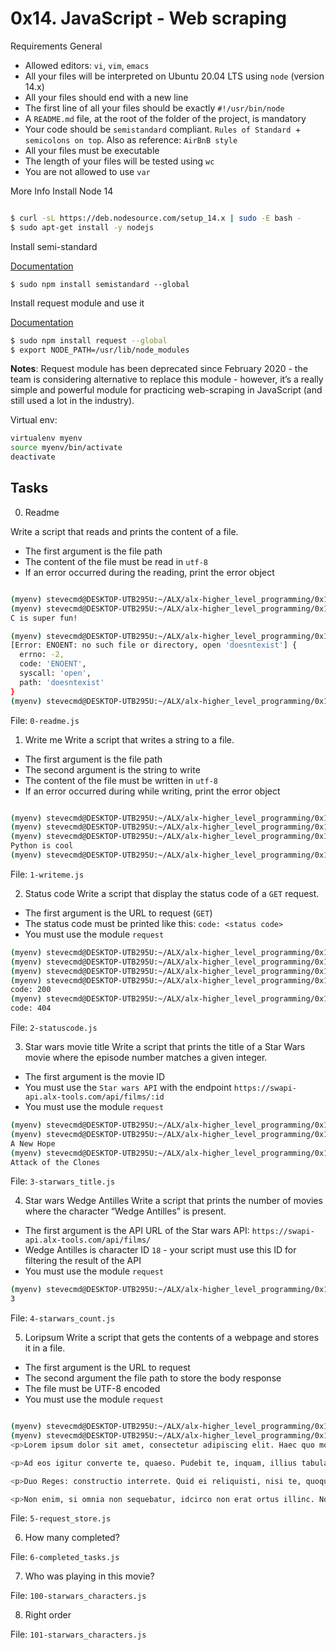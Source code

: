 # 0x14. JavaScript - Web scraping

Requirements
General

- Allowed editors: `vi`, `vim`, `emacs`
- All your files will be interpreted on Ubuntu 20.04 LTS using `node` (version 14.x)
- All your files should end with a new line
- The first line of all your files should be exactly `#!/usr/bin/node`
- A `README.md` file, at the root of the folder of the project, is mandatory
- Your code should be `semistandard` compliant. `Rules of Standard `+ `semicolons on top`. Also as reference: `AirBnB style`
- All your files must be executable
- The length of your files will be tested using `wc`
- You are not allowed to use `var`

More Info
Install Node 14
```sh

$ curl -sL https://deb.nodesource.com/setup_14.x | sudo -E bash -
$ sudo apt-get install -y nodejs
```

Install semi-standard

[Documentation](https://github.com/standard/semistandard)


`$ sudo npm install semistandard --global`

Install request module and use it

[Documentation](https://github.com/request/request)

```sh
$ sudo npm install request --global
$ export NODE_PATH=/usr/lib/node_modules
```

<b>Notes</b>: Request module has been deprecated since February 2020 - the team is considering alternative to replace this module - however, it’s a really simple and powerful module for practicing web-scraping in JavaScript (and still used a lot in the industry).

Virtual env:
```sh
virtualenv myenv
source myenv/bin/activate
deactivate
```

## Tasks
0. Readme

Write a script that reads and prints the content of a file.

* The first argument is the file path
* The content of the file must be read in `utf-8`
* If an error occurred during the reading, print the error object


```sh

(myenv) stevecmd@DESKTOP-UTB295U:~/ALX/alx-higher_level_programming/0x14-javascript-web_scraping$ chmod +x 0-readme.js 
(myenv) stevecmd@DESKTOP-UTB295U:~/ALX/alx-higher_level_programming/0x14-javascript-web_scraping$ ./0-readme.js cisfun
C is super fun!

(myenv) stevecmd@DESKTOP-UTB295U:~/ALX/alx-higher_level_programming/0x14-javascript-web_scraping$ ./0-readme.js doesntexist
[Error: ENOENT: no such file or directory, open 'doesntexist'] {
  errno: -2,
  code: 'ENOENT',
  syscall: 'open',
  path: 'doesntexist'
}
(myenv) stevecmd@DESKTOP-UTB295U:~/ALX/alx-higher_level_programming/0x14-javascript-web_scraping$ semistandard 0-readme.js

```

File: `0-readme.js`

1. Write me 
Write a script that writes a string to a file.

- The first argument is the file path
- The second argument is the string to write
- The content of the file must be written in `utf-8`
- If an error occurred during while writing, print the error object

```sh

(myenv) stevecmd@DESKTOP-UTB295U:~/ALX/alx-higher_level_programming/0x14-javascript-web_scraping$ chmod +x 1-writeme.js 
(myenv) stevecmd@DESKTOP-UTB295U:~/ALX/alx-higher_level_programming/0x14-javascript-web_scraping$ ./1-writeme.js my_file.txt "Python is cool"
(myenv) stevecmd@DESKTOP-UTB295U:~/ALX/alx-higher_level_programming/0x14-javascript-web_scraping$ cat my_file.txt ; echo ""
Python is cool
(myenv) stevecmd@DESKTOP-UTB295U:~/ALX/alx-higher_level_programming/0x14-javascript-web_scraping$ semistandard 1-writeme.js 

```

File: `1-writeme.js`

2. Status code 
Write a script that display the status code of a `GET` request.

- The first argument is the URL to request (`GET`)
- The status code must be printed like this: `code: <status code>`
- You must use the module `request`
```sh
(myenv) stevecmd@DESKTOP-UTB295U:~/ALX/alx-higher_level_programming/0x14-javascript-web_scraping$ sudo npm install request -g
(myenv) stevecmd@DESKTOP-UTB295U:~/ALX/alx-higher_level_programming/0x14-javascript-web_scraping$ chmod +x 2-statuscode.js
(myenv) stevecmd@DESKTOP-UTB295U:~/ALX/alx-higher_level_programming/0x14-javascript-web_scraping$ semistandard 2-statuscode.js
(myenv) stevecmd@DESKTOP-UTB295U:~/ALX/alx-higher_level_programming/0x14-javascript-web_scraping$ ./2-statuscode.js https://alx-intranet.hbtn.io/status
code: 200
(myenv) stevecmd@DESKTOP-UTB295U:~/ALX/alx-higher_level_programming/0x14-javascript-web_scraping$ ./2-statuscode.js https://alx-intranet.hbtn.io/doesnt_exist
code: 404

```


File: `2-statuscode.js`

3. Star wars movie title
Write a script that prints the title of a Star Wars movie where the episode number matches a given integer.

- The first argument is the movie ID
- You must use the `Star wars API` with the endpoint `https://swapi-api.alx-tools.com/api/films/:id`
- You must use the module `request`

```sh
(myenv) stevecmd@DESKTOP-UTB295U:~/ALX/alx-higher_level_programming/0x14-javascript-web_scraping$ semistandard 3-starwars_title.js 
(myenv) stevecmd@DESKTOP-UTB295U:~/ALX/alx-higher_level_programming/0x14-javascript-web_scraping$ ./3-starwars_title.js 1
A New Hope
(myenv) stevecmd@DESKTOP-UTB295U:~/ALX/alx-higher_level_programming/0x14-javascript-web_scraping$ ./3-starwars_title.js 5
Attack of the Clones

```

File: `3-starwars_title.js`

4. Star wars Wedge Antilles
Write a script that prints the number of movies where the character “Wedge Antilles” is present.

- The first argument is the API URL of the Star wars API: `https://swapi-api.alx-tools.com/api/films/`
- Wedge Antilles is character ID `18` - your script must use this ID for filtering the result of the API
- You must use the module `request`

```sh
(myenv) stevecmd@DESKTOP-UTB295U:~/ALX/alx-higher_level_programming/0x14-javascript-web_scraping$ ./4-starwars_count.js https://swapi-api.alx-tools.com/api/films
3

```
File: `4-starwars_count.js`

5. Loripsum
Write a script that gets the contents of a webpage and stores it in a file.

- The first argument is the URL to request
- The second argument the file path to store the body response
- The file must be UTF-8 encoded
- You must use the module `request`
```sh

(myenv) stevecmd@DESKTOP-UTB295U:~/ALX/alx-higher_level_programming/0x14-javascript-web_scraping$ ./5-request_store.js http://loripsum.net/api loripsum
(myenv) stevecmd@DESKTOP-UTB295U:~/ALX/alx-higher_level_programming/0x14-javascript-web_scraping$ cat loripsum
<p>Lorem ipsum dolor sit amet, consectetur adipiscing elit. Haec quo modo conveniant, non sane intellego. Nam memini etiam quae nolo, oblivisci non possum quae volo. Te enim iudicem aequum puto, modo quae dicat ille bene noris. Terram, mihi crede, ea lanx et maria deprimet. Deinde prima illa, quae in congressu solemus: Quid tu, inquit, huc? Hoc etsi multimodis reprehendi potest, tamen accipio, quod dant. </p>

<p>Ad eos igitur converte te, quaeso. Pudebit te, inquam, illius tabulae, quam Cleanthes sane commode verbis depingere solebat. Sic enim censent, oportunitatis esse beate vivere. Quo studio Aristophanem putamus aetatem in litteris duxisse? Aeque enim contingit omnibus fidibus, ut incontentae sint. Ut aliquid scire se gaudeant? Qui enim existimabit posse se miserum esse beatus non erit. Putabam equidem satis, inquit, me dixisse. </p>

<p>Duo Reges: constructio interrete. Quid ei reliquisti, nisi te, quoquo modo loqueretur, intellegere, quid diceret? Quis animo aequo videt eum, quem inpure ac flagitiose putet vivere? Illud non continuo, ut aeque incontentae. Illa videamus, quae a te de amicitia dicta sunt. At ille pellit, qui permulcet sensum voluptate. Tamen aberramus a proposito, et, ne longius, prorsus, inquam, Piso, si ista mala sunt, placet. </p>

<p>Non enim, si omnia non sequebatur, idcirco non erat ortus illinc. Nos cum te, M. Quem si tenueris, non modo meum Ciceronem, sed etiam me ipsum abducas licebit. Apparet statim, quae sint officia, quae actiones. Ergo instituto veterum, quo etiam Stoici utuntur, hinc capiamus exordium. Eadem nunc mea adversum te oratio est. Quid, si etiam iucunda memoria est praeteritorum malorum? Hoc enim constituto in philosophia constituta sunt omnia. </p>

```
File: `5-request_store.js`


6. How many completed?




File: `6-completed_tasks.js`

7. Who was playing in this movie?



File: `100-starwars_characters.js`

8. Right order



File: `101-starwars_characters.js`
